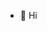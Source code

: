 - 👋 Hi

<!---
pradhyuman-yadav/pradhyuman-yadav is a ✨ special ✨ repository because its `README.md` (this file) appears on your GitHub profile.
You can click the Preview link to take a look at your changes.
--->
